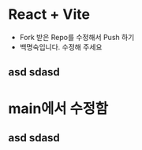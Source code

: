 # React + Vite
* Fork 받은 Repo를 수정해서 Push 하기
* 백명숙입니다. 수정해 주세요


## asd sdasd
# main에서 수정함
## asd sdasd
